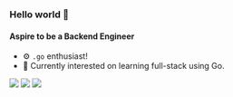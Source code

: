 ### Hello world 👋

#### Aspire to be a Backend Engineer

- ⚙️ `.go` enthusiast!
- 🌱 Currently interested on learning full-stack using Go.

<a href="https://www.linkedin.com/in/daniel-osvaldo-rahmanto-297081218/"><img src="https://img.shields.io/badge/linkedin-%230077B5.svg?style=for-the-badge&logo=linkedin&logoColor=white"></a> 
<a href="mailto: daniel.rahmanto@gmail.com"><img src="https://img.shields.io/badge/Gmail-D14836?style=for-the-badge&logo=gmail&logoColor=white"></a>
<a href="https://leetcode.com/Tango992/"><img src="https://img.shields.io/badge/LeetCode-000000?style=for-the-badge&logo=LeetCode&logoColor=#d16c06"></a> 